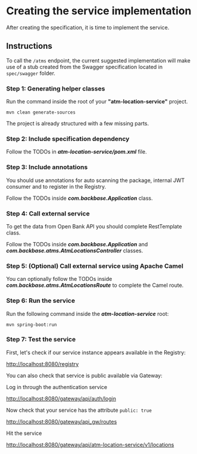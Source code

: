 # Creating the service implementation

After creating the specification, it is time to implement the service.

## Instructions

To call the `/atms` endpoint, the current suggested implementation will make use of a stub created from the Swagger specification located in `spec/swagger` folder. 

### Step 1: Generating helper classes

Run the command inside the root of your **"atm-location-service"** project.

	mvn clean generate-sources

The project is already structured with a few missing parts. 

### Step 2: Include specification dependency

Follow the TODOs in ***atm-location-service/pom.xml*** file.

### Step 3: Include annotations

You should use annotations for auto scanning the package, internal JWT consumer and to register in the Registry. 

Follow the TODOs inside ***com.backbase.Application*** class.

### Step 4: Call external service

To get the data from Open Bank API you should complete RestTemplate class.

Follow the TODOs inside ***com.backbase.Application*** and ***com.backbase.atms.AtmLocationsController*** classes.

### Step 5: (Optional) Call external service using Apache Camel

You can optionally follow the TODOs inside ***com.backbase.atms.AtmLocationsRoute*** to complete the Camel route.

### Step 6: Run the service

Run the following command inside the ***atm-location-service*** root:

	mvn spring-boot:run

### Step 7: Test the service

First, let's check if our service instance appears available in the Registry:

[http://localhost:8080/registry](http://localhost:8080/registry)

You can also check that service is public available via Gateway:

Log in through the authentication service

[http://localhost:8080/gateway/api/auth/login](http://localhost:8080/gateway/api/auth/login)

Now check that your service has the attribute `public: true`

[http://localhost:8080/gateway/api_gw/routes](http://localhost:8080/gateway/api_gw/routes)

Hit the service

[http://localhost:8080/gateway/api/atm-location-service/v1/locations](http://localhost:8080/gateway/api/atm-location-service/v1/locations)

